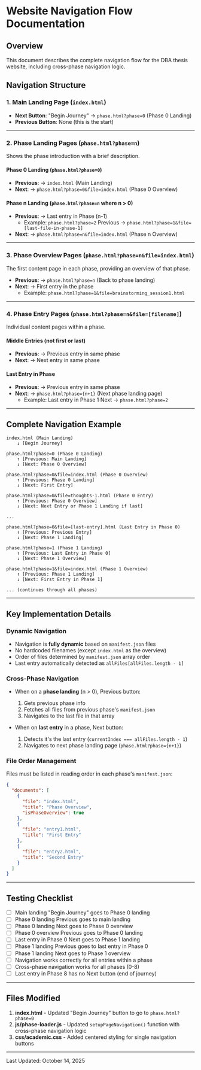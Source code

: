 # Website Navigation Flow Documentation

## Overview
This document describes the complete navigation flow for the DBA thesis website, including cross-phase navigation logic.

## Navigation Structure

### 1. Main Landing Page (`index.html`)
- **Next Button**: "Begin Journey" → `phase.html?phase=0` (Phase 0 Landing)
- **Previous Button**: None (this is the start)

---

### 2. Phase Landing Pages (`phase.html?phase=n`)
Shows the phase introduction with a brief description.

#### Phase 0 Landing (`phase.html?phase=0`)
- **Previous**: → `index.html` (Main Landing)
- **Next**: → `phase.html?phase=0&file=index.html` (Phase 0 Overview)

#### Phase n Landing (`phase.html?phase=n` where n > 0)
- **Previous**: → Last entry in Phase (n-1)
  - Example: `phase.html?phase=2` Previous → `phase.html?phase=1&file=[last-file-in-phase-1]`
- **Next**: → `phase.html?phase=n&file=index.html` (Phase n Overview)

---

### 3. Phase Overview Pages (`phase.html?phase=n&file=index.html`)
The first content page in each phase, providing an overview of that phase.

- **Previous**: → `phase.html?phase=n` (Back to phase landing)
- **Next**: → First entry in the phase
  - Example: `phase.html?phase=1&file=brainstorming_session1.html`

---

### 4. Phase Entry Pages (`phase.html?phase=n&file=[filename]`)
Individual content pages within a phase.

#### Middle Entries (not first or last)
- **Previous**: → Previous entry in same phase
- **Next**: → Next entry in same phase

#### Last Entry in Phase
- **Previous**: → Previous entry in same phase
- **Next**: → `phase.html?phase={n+1}` (Next phase landing page)
  - Example: Last entry in Phase 1 Next → `phase.html?phase=2`

---

## Complete Navigation Example

```
index.html (Main Landing)
    ↓ [Begin Journey]
    
phase.html?phase=0 (Phase 0 Landing)
    ↑ [Previous: Main Landing]
    ↓ [Next: Phase 0 Overview]
    
phase.html?phase=0&file=index.html (Phase 0 Overview)
    ↑ [Previous: Phase 0 Landing]
    ↓ [Next: First Entry]
    
phase.html?phase=0&file=thoughts-1.html (Phase 0 Entry)
    ↑ [Previous: Phase 0 Overview]
    ↓ [Next: Next Entry or Phase 1 Landing if last]
    
...
    
phase.html?phase=0&file=[last-entry].html (Last Entry in Phase 0)
    ↑ [Previous: Previous Entry]
    ↓ [Next: Phase 1 Landing]
    
phase.html?phase=1 (Phase 1 Landing)
    ↑ [Previous: Last Entry in Phase 0]
    ↓ [Next: Phase 1 Overview]
    
phase.html?phase=1&file=index.html (Phase 1 Overview)
    ↑ [Previous: Phase 1 Landing]
    ↓ [Next: First Entry in Phase 1]
    
... (continues through all phases)
```

---

## Key Implementation Details

### Dynamic Navigation
- Navigation is **fully dynamic** based on `manifest.json` files
- No hardcoded filenames (except `index.html` as the overview)
- Order of files determined by `manifest.json` array order
- Last entry automatically detected as `allFiles[allFiles.length - 1]`

### Cross-Phase Navigation
- When on a **phase landing** (n > 0), Previous button:
  1. Gets previous phase info
  2. Fetches all files from previous phase's `manifest.json`
  3. Navigates to the last file in that array

- When on **last entry** in a phase, Next button:
  1. Detects it's the last entry (`currentIndex === allFiles.length - 1`)
  2. Navigates to next phase landing page (`phase.html?phase={n+1}`)

### File Order Management
Files must be listed in reading order in each phase's `manifest.json`:
```json
{
  "documents": [
    {
      "file": "index.html",
      "title": "Phase Overview",
      "isPhaseOverview": true
    },
    {
      "file": "entry1.html",
      "title": "First Entry"
    },
    {
      "file": "entry2.html",
      "title": "Second Entry"
    }
  ]
}
```

---

## Testing Checklist

- [ ] Main landing "Begin Journey" goes to Phase 0 landing
- [ ] Phase 0 landing Previous goes to main landing
- [ ] Phase 0 landing Next goes to Phase 0 overview
- [ ] Phase 0 overview Previous goes to Phase 0 landing
- [ ] Last entry in Phase 0 Next goes to Phase 1 landing
- [ ] Phase 1 landing Previous goes to last entry in Phase 0
- [ ] Phase 1 landing Next goes to Phase 1 overview
- [ ] Navigation works correctly for all entries within a phase
- [ ] Cross-phase navigation works for all phases (0-8)
- [ ] Last entry in Phase 8 has no Next button (end of journey)

---

## Files Modified

1. **index.html** - Updated "Begin Journey" button to go to `phase.html?phase=0`
2. **js/phase-loader.js** - Updated `setupPageNavigation()` function with cross-phase navigation logic
3. **css/academic.css** - Added centered styling for single navigation buttons

---

Last Updated: October 14, 2025
